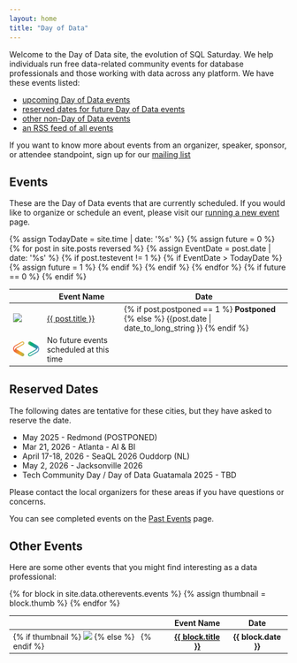 ```yaml
---
layout: home
title: "Day of Data"
---
```

Welcome to the Day of Data site, the evolution of SQL Saturday. We help individuals run free data-related community events for database professionals and those working with data across any platform. We have these events listed:
- <a href="#events">upcoming Day of Data events</a>
- <a href="#reserved">reserved dates for future Day of Data events</a>
- <a href="#other">other non-Day of Data events</a>
- <a href="https://sqlsaturday.com/feed.xml">an RSS feed of all events</a>

If you want to know more about events from an organizer, speaker, sponsor, or attendee standpoint, sign up for our [mailing list](http://eepurl.com/hwVBKn)

## <a name="events"></a>Events

These are the Day of Data events that are currently scheduled. If you would like to organize or schedule an event, please visit our [running a new event](http://sqlsaturday.com/newevent/) page.

<table cellspacing=0 class="table table-hover table-borderless table-sortable mt-3" width="100%">
  <thead>
        <tr>
          <th scope="col"></th>
          <th scope="col">Event Name</th>
          <th scope="col">Date</th>
        </tr>
      </thead>
      <tbody>
  {% assign TodayDate = site.time | date: '%s' %}
  {% assign future = 0 %}
  {% for post in site.posts reversed %}
    {% assign EventDate = post.date | date: '%s' %}
    {% if post.testevent != 1 %}
      {% if EventDate > TodayDate %}
        {% assign future = 1 %}
        <tr>
          <td><img src="{{ post.thumb }}"></td>
          <td><a href="{{ post.url | absolute_url }}">{{ post.title }}</a>
          </td>
          <td>{% if post.postponed == 1 %}
                <b>Postponed</b>
              {% else %}  {{post.date | date_to_long_string }}
              {% endif %}
          </td>
        </tr>
      {% endif %}
   {% endif %}
  {% endfor %}
  {% if future == 0 %}
    <tr>
    <td><img src="/assets/img/logos/Just_icon_Color_small.png"></td>
      <td>No future events scheduled at this time
      </td>
      <td>&nbsp;</td>
    </tr>
  {% endif %}
  </tbody>
</table>

## <a name="reserved"></a>Reserved Dates

The following dates are tentative for these cities, but they have asked to reserve the date.
- May 2025 - Redmond (POSTPONED)
- Mar 21, 2026 - Atlanta - AI & BI
- April 17-18, 2026 - SeaQL 2026 Ouddorp (NL)
- May 2, 2026 - Jacksonville 2026
- Tech Community Day / Day of Data Guatamala 2025 - TBD

Please contact the local organizers for these areas if you have questions or concerns.

You can see completed events on the [Past Events](past) page.

## <a name="other"></a>Other Events

Here are some other events that you might find interesting as a data professional:

<table cellspacing=0 class="table table-hover table-borderless table-sortable mt-3" width="100%">
  <thead>
        <tr>
          <th scope="col"></th>
          <th scope="col">Event Name</th>
          <th scope="col">Date</th>
        </tr>
  </thead>
  <tbody>
        {% for block in site.data.otherevents.events %}
        {% assign thumbnail = block.thumb %}
        <tr>
          <td>
            {% if thumbnail %}
              <img src="{{ block.thumb }}">
            {% else %}
               &nbsp;
            {% endif %}
          </td>
          <th scope="col"><a href="{{ block.url }}">{{ block.title }}</a></th>
          <th scope="col">{{ block.date }}</th>
        </tr>
        {% endfor %}
  </tbody>
